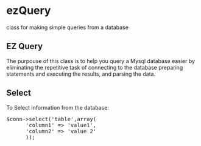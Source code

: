 # ezQuery
class for making simple queries from a database

<h2>EZ Query</h2>

The purpouse of this class is to help you query a Mysql database easier by eliminating the repetitive task of connecting to the database preparing statements and executing the results, and parsing the data.

<h2>Select</h2>

To Select information from the database:

<pre>
$conn->select('table',array(
      'column1' => 'value1',
      'column2' => 'value 2'
      ));
</pre>
